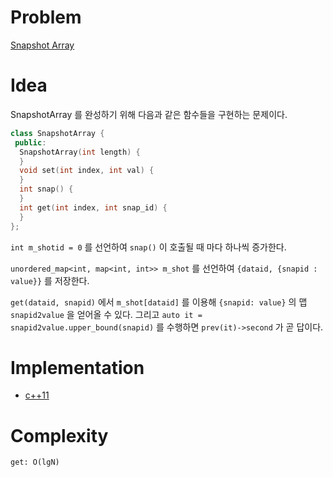 # Problem

[Snapshot Array](https://leetcode.com/problems/snapshot-array/)

# Idea

SnapshotArray 를 완성하기 위해 다음과 같은 함수들을 구현하는 문제이다.

```cpp
class SnapshotArray {
 public:
  SnapshotArray(int length) {
  }  
  void set(int index, int val) {
  }
  int snap() {
  }
  int get(int index, int snap_id) {
  }
};
```

`int m_shotid = 0` 를 선언하여 `snap()` 이 호출될 때 마다
하나씩 증가한다.

`unordered_map<int, map<int, int>> m_shot` 를 선언하여 `{dataid,
{snapid : value}}` 를 저장한다.

`get(dataid, snapid)` 에서 `m_shot[dataid]` 를 이용해 `{snapid:
value}` 의 맵 `snapid2value` 을 얻어올 수
있다. 그리고 `auto it = snapid2value.upper_bound(snapid)` 를 수행하면
`prev(it)->second` 가 곧 답이다. 

# Implementation

* [c++11](a.cpp)

# Complexity

```
get: O(lgN)
```
